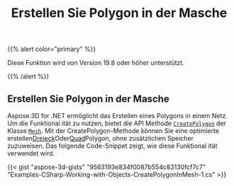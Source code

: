 ﻿---
title: Erstellen Sie Polygon in der Masche
type: docs
weight: 40
url: /de/net/create-polygon-in-mesh/
description: Aspose.3D for .NET ermöglicht das Erstellen eines Polygons in einem Netz. Um die Funktional ität zu nutzen, bietet der API die CreatePolygon-Methode der Mesh-Klasse.
---
{{% alert color="primary" %}} 

Diese Funktion wird von Version 19.8 oder höher unterstützt.

{{% /alert %}} 
## **Erstellen Sie Polygon in der Masche**
Aspose.3D for .NET ermöglicht das Erstellen eines Polygons in einem Netz. Um die Funktional ität zu nutzen, bietet die API Methode [`CreatePolygon`](https://reference.aspose.com/net/3d/aspose.threed.entities/mesh/methods/createpolygon) der Klasse [`Mesh`](https://reference.aspose.com/net/3d/aspose.threed.entities/mesh). Mit der CreatePolygon-Methode können Sie eine optimierte erstellen[Dreieck](https://reference.aspose.com/net/3d/aspose.threed.entities/mesh/methods/createpolygon)Oder[Quad](https://reference.aspose.com/net/3d/aspose.threed.entities.mesh/createpolygon/methods/1)Polygon, ohne zusätzlichen Speicher zuzuweisen. Das folgende Code-Snippet zeigt, wie diese Funktional ität verwendet wird.

{{< gist "aspose-3d-gists" "9563193e834f0087b554c83130fcf7c7" "Examples-CSharp-Working-with-Objects-CreatePolygonInMesh-1.cs" >}}
